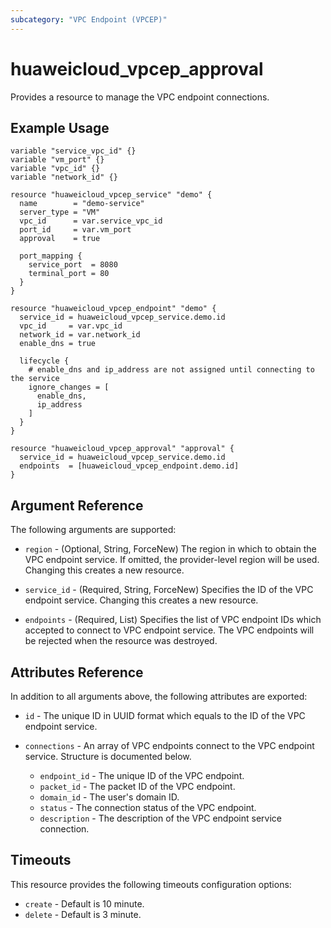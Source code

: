 ```yaml
---
subcategory: "VPC Endpoint (VPCEP)"
---
```


# huaweicloud_vpcep_approval

Provides a resource to manage the VPC endpoint connections.

## Example Usage

```hcl
variable "service_vpc_id" {}
variable "vm_port" {}
variable "vpc_id" {}
variable "network_id" {}

resource "huaweicloud_vpcep_service" "demo" {
  name        = "demo-service"
  server_type = "VM"
  vpc_id      = var.service_vpc_id
  port_id     = var.vm_port
  approval    = true

  port_mapping {
    service_port  = 8080
    terminal_port = 80
  }
}

resource "huaweicloud_vpcep_endpoint" "demo" {
  service_id = huaweicloud_vpcep_service.demo.id
  vpc_id     = var.vpc_id
  network_id = var.network_id
  enable_dns = true

  lifecycle {
    # enable_dns and ip_address are not assigned until connecting to the service
    ignore_changes = [
      enable_dns,
      ip_address
    ]
  }
}

resource "huaweicloud_vpcep_approval" "approval" {
  service_id = huaweicloud_vpcep_service.demo.id
  endpoints  = [huaweicloud_vpcep_endpoint.demo.id]
}
```

## Argument Reference

The following arguments are supported:

* `region` - (Optional, String, ForceNew) The region in which to obtain the VPC endpoint service. If omitted, the
  provider-level region will be used. Changing this creates a new resource.

* `service_id` - (Required, String, ForceNew) Specifies the ID of the VPC endpoint service. Changing this creates a new
  resource.

* `endpoints` - (Required, List) Specifies the list of VPC endpoint IDs which accepted to connect to VPC endpoint
  service. The VPC endpoints will be rejected when the resource was destroyed.

## Attributes Reference

In addition to all arguments above, the following attributes are exported:

* `id` - The unique ID in UUID format which equals to the ID of the VPC endpoint service.

* `connections` - An array of VPC endpoints connect to the VPC endpoint service. Structure is documented below.
  + `endpoint_id` - The unique ID of the VPC endpoint.
  + `packet_id` - The packet ID of the VPC endpoint.
  + `domain_id` - The user's domain ID.
  + `status` - The connection status of the VPC endpoint.
  + `description` - The description of the VPC endpoint service connection.

## Timeouts

This resource provides the following timeouts configuration options:

* `create` - Default is 10 minute.
* `delete` - Default is 3 minute.
